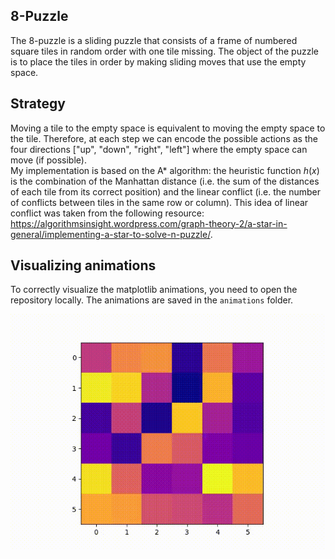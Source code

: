 ## 8-Puzzle

The 8-puzzle is a sliding puzzle that consists of a frame of numbered square tiles in random order with one tile missing. The object of the puzzle is to place the tiles in order by making sliding moves that use the empty space.

## Strategy

Moving a tile to the empty space is equivalent to moving the empty space to the tile. Therefore, at each step we can encode the possible actions as the four directions ["up", "down", "right", "left"] where the empty space can move (if possible).  
My implementation is based on the A* algorithm: the heuristic function $h(x)$ is the combination of the Manhattan distance (i.e. the sum of the distances of each tile from its correct position) and the linear conflict (i.e. the number of conflicts between tiles in the same row or column). This idea of linear conflict was taken from the following resource: https://algorithmsinsight.wordpress.com/graph-theory-2/a-star-in-general/implementing-a-star-to-solve-n-puzzle/.

## Visualizing animations

To correctly visualize the matplotlib animations, you need to open the repository locally. The animations are saved in the `animations` folder.

![](animations/35puzzle_solution.gif)